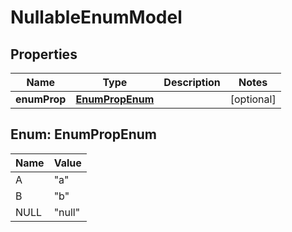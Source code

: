 # NullableEnumModel

## Properties
Name | Type | Description | Notes
------------ | ------------- | ------------- | -------------
**enumProp** | [**EnumPropEnum**](#EnumPropEnum) |  |  [optional]

<a name="EnumPropEnum"></a>
## Enum: EnumPropEnum
Name | Value
---- | -----
A | &quot;a&quot;
B | &quot;b&quot;
NULL | &quot;null&quot;
